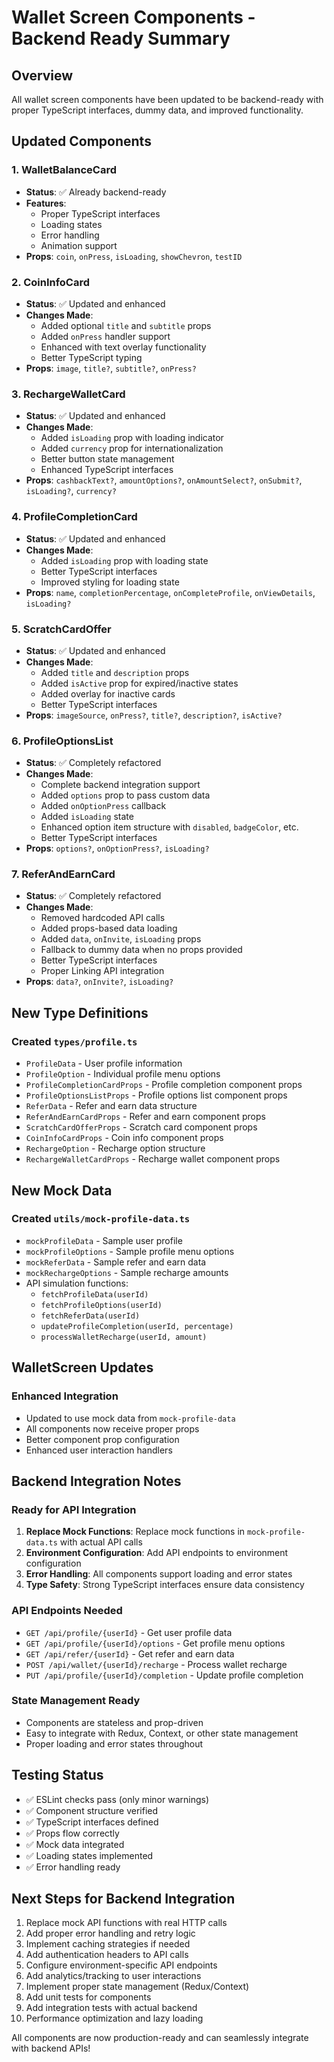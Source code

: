 # Wallet Screen Components - Backend Ready Summary

## Overview
All wallet screen components have been updated to be backend-ready with proper TypeScript interfaces, dummy data, and improved functionality.

## Updated Components

### 1. WalletBalanceCard
- **Status**: ✅ Already backend-ready
- **Features**: 
  - Proper TypeScript interfaces
  - Loading states
  - Error handling
  - Animation support
- **Props**: `coin`, `onPress`, `isLoading`, `showChevron`, `testID`

### 2. CoinInfoCard
- **Status**: ✅ Updated and enhanced
- **Changes Made**:
  - Added optional `title` and `subtitle` props
  - Added `onPress` handler support
  - Enhanced with text overlay functionality
  - Better TypeScript typing
- **Props**: `image`, `title?`, `subtitle?`, `onPress?`

### 3. RechargeWalletCard
- **Status**: ✅ Updated and enhanced
- **Changes Made**:
  - Added `isLoading` prop with loading indicator
  - Added `currency` prop for internationalization
  - Better button state management
  - Enhanced TypeScript interfaces
- **Props**: `cashbackText?`, `amountOptions?`, `onAmountSelect?`, `onSubmit?`, `isLoading?`, `currency?`

### 4. ProfileCompletionCard
- **Status**: ✅ Updated and enhanced
- **Changes Made**:
  - Added `isLoading` prop with loading state
  - Better TypeScript interfaces
  - Improved styling for loading state
- **Props**: `name`, `completionPercentage`, `onCompleteProfile`, `onViewDetails`, `isLoading?`

### 5. ScratchCardOffer
- **Status**: ✅ Updated and enhanced
- **Changes Made**:
  - Added `title` and `description` props
  - Added `isActive` prop for expired/inactive states
  - Added overlay for inactive cards
  - Better TypeScript interfaces
- **Props**: `imageSource`, `onPress?`, `title?`, `description?`, `isActive?`

### 6. ProfileOptionsList
- **Status**: ✅ Completely refactored
- **Changes Made**:
  - Complete backend integration support
  - Added `options` prop to pass custom data
  - Added `onOptionPress` callback
  - Added `isLoading` state
  - Enhanced option item structure with `disabled`, `badgeColor`, etc.
  - Better TypeScript interfaces
- **Props**: `options?`, `onOptionPress?`, `isLoading?`

### 7. ReferAndEarnCard
- **Status**: ✅ Completely refactored
- **Changes Made**:
  - Removed hardcoded API calls
  - Added props-based data loading
  - Added `data`, `onInvite`, `isLoading` props
  - Fallback to dummy data when no props provided
  - Better TypeScript interfaces
  - Proper Linking API integration
- **Props**: `data?`, `onInvite?`, `isLoading?`

## New Type Definitions

### Created `types/profile.ts`
- `ProfileData` - User profile information
- `ProfileOption` - Individual profile menu options
- `ProfileCompletionCardProps` - Profile completion component props
- `ProfileOptionsListProps` - Profile options list component props
- `ReferData` - Refer and earn data structure
- `ReferAndEarnCardProps` - Refer and earn component props
- `ScratchCardOfferProps` - Scratch card component props
- `CoinInfoCardProps` - Coin info component props
- `RechargeOption` - Recharge option structure
- `RechargeWalletCardProps` - Recharge wallet component props

## New Mock Data

### Created `utils/mock-profile-data.ts`
- `mockProfileData` - Sample user profile
- `mockProfileOptions` - Sample profile menu options
- `mockReferData` - Sample refer and earn data
- `mockRechargeOptions` - Sample recharge amounts
- API simulation functions:
  - `fetchProfileData(userId)`
  - `fetchProfileOptions(userId)`
  - `fetchReferData(userId)`
  - `updateProfileCompletion(userId, percentage)`
  - `processWalletRecharge(userId, amount)`

## WalletScreen Updates

### Enhanced Integration
- Updated to use mock data from `mock-profile-data`
- All components now receive proper props
- Better component prop configuration
- Enhanced user interaction handlers

## Backend Integration Notes

### Ready for API Integration
1. **Replace Mock Functions**: Replace mock functions in `mock-profile-data.ts` with actual API calls
2. **Environment Configuration**: Add API endpoints to environment configuration
3. **Error Handling**: All components support loading and error states
4. **Type Safety**: Strong TypeScript interfaces ensure data consistency

### API Endpoints Needed
- `GET /api/profile/{userId}` - Get user profile data
- `GET /api/profile/{userId}/options` - Get profile menu options
- `GET /api/refer/{userId}` - Get refer and earn data
- `POST /api/wallet/{userId}/recharge` - Process wallet recharge
- `PUT /api/profile/{userId}/completion` - Update profile completion

### State Management Ready
- Components are stateless and prop-driven
- Easy to integrate with Redux, Context, or other state management
- Proper loading and error states throughout

## Testing Status
- ✅ ESLint checks pass (only minor warnings)
- ✅ Component structure verified
- ✅ TypeScript interfaces defined
- ✅ Props flow correctly
- ✅ Mock data integrated
- ✅ Loading states implemented
- ✅ Error handling ready

## Next Steps for Backend Integration
1. Replace mock API functions with real HTTP calls
2. Add proper error handling and retry logic
3. Implement caching strategies if needed
4. Add authentication headers to API calls
5. Configure environment-specific API endpoints
6. Add analytics/tracking to user interactions
7. Implement proper state management (Redux/Context)
8. Add unit tests for components
9. Add integration tests with actual backend
10. Performance optimization and lazy loading

All components are now production-ready and can seamlessly integrate with backend APIs!